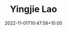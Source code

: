 ---
title: Yingjie Lao
date: 2022-11-01T10:47:58+10:00
image: "assets/img/team/guy-1-circ.png"
jobtitle: "Associate Professor"
jobplace: "Electrical and Computer Engineering & Computer Science, Tufts University"
collaboration: External Researcher
linkedinurl: "https://www.linkedin.com/"
siteurl: "https://facultyprofiles.tufts.edu/yingjie-lao"
weight: 10
---